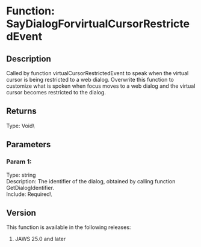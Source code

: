 # Function: SayDialogForvirtualCursorRestrictedEvent

## Description

Called by function virtualCursorRestrictedEvent to speak when the
virtual cursor is being restricted to a web dialog. Overwrite this
function to customize what is spoken when focus moves to a web dialog
and the virtual cursor becomes restricted to the dialog.

## Returns

Type: Void\

## Parameters

### Param 1:

Type: string\
Description: The identifier of the dialog, obtained by calling function
GetDialogIdentifier.\
Include: Required\

## Version

This function is available in the following releases:

1.  JAWS 25.0 and later
